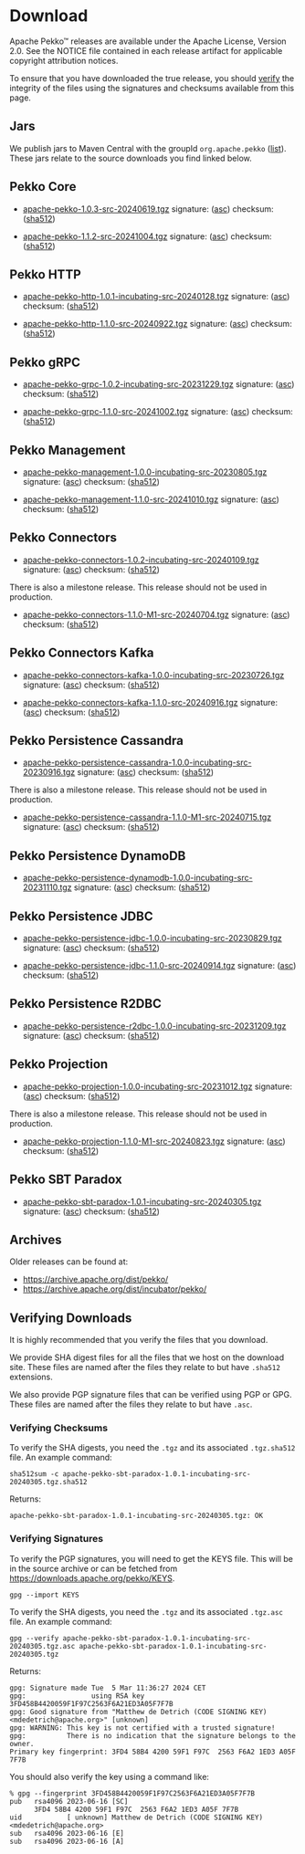# Download

Apache Pekko™ releases are available under the Apache License, Version 2.0.
See the NOTICE file contained in each release artifact for applicable copyright attribution notices.

To ensure that you have downloaded the true release, you should [verify](#verifying-downloads) the integrity of the
files using the signatures and checksums available from this page.

## Jars

We publish jars to Maven Central with the groupId `org.apache.pekko` ([list](https://mvnrepository.com/artifact/org.apache.pekko)).
These jars relate to the source downloads you find linked below.

## Pekko Core

* [apache-pekko-1.0.3-src-20240619.tgz](https://www.apache.org/dyn/closer.lua/pekko/1.0.3/apache-pekko-1.0.3-src-20240619.tgz) signature: ([asc](https://downloads.apache.org/pekko/1.0.3/apache-pekko-1.0.3-src-20240619.tgz.asc)) checksum: ([sha512](https://downloads.apache.org/pekko/1.0.3/apache-pekko-1.0.3-src-20240619.tgz.sha512))

* [apache-pekko-1.1.2-src-20241004.tgz](https://www.apache.org/dyn/closer.lua/pekko/1.1.2/apache-pekko-1.1.2-src-20241004.tgz) signature: ([asc](https://downloads.apache.org/pekko/1.1.2/apache-pekko-1.1.2-src-20241004.tgz.asc)) checksum: ([sha512](https://downloads.apache.org/pekko/1.1.2/apache-pekko-1.1.2-src-20241004.tgz.sha512))

## Pekko HTTP

* [apache-pekko-http-1.0.1-incubating-src-20240128.tgz](https://www.apache.org/dyn/closer.lua/incubator/pekko/HTTP-1.0.1/apache-pekko-http-1.0.1-incubating-src-20240128.tgz) signature: ([asc](https://downloads.apache.org/incubator/pekko/HTTP-1.0.1/apache-pekko-http-1.0.1-incubating-src-20240128.tgz.asc)) checksum: ([sha512](https://downloads.apache.org/incubator/pekko/HTTP-1.0.1/apache-pekko-http-1.0.1-incubating-src-20240128.tgz.sha512))

* [apache-pekko-http-1.1.0-src-20240922.tgz](https://www.apache.org/dyn/closer.lua/pekko/HTTP-1.1.0/apache-pekko-http-1.1.0-src-20240922.tgz) signature: ([asc](https://downloads.apache.org/pekko/HTTP-1.1.0/apache-pekko-http-1.1.0-src-20240922.tgz.asc)) checksum: ([sha512](https://downloads.apache.org/pekko/HTTP-1.1.0/apache-pekko-http-1.1.0-src-20240922.tgz.sha512))

## Pekko gRPC

* [apache-pekko-grpc-1.0.2-incubating-src-20231229.tgz](https://www.apache.org/dyn/closer.lua/incubator/pekko/GRPC-1.0.2/apache-pekko-grpc-1.0.2-incubating-src-20231229.tgz) signature: ([asc](https://downloads.apache.org/incubator/pekko/GRPC-1.0.2/apache-pekko-grpc-1.0.2-incubating-src-20231229.tgz.asc)) checksum: ([sha512](https://downloads.apache.org/incubator/pekko/GRPC-1.0.2/apache-pekko-grpc-1.0.2-incubating-src-20231229.tgz.sha512))

* [apache-pekko-grpc-1.1.0-src-20241002.tgz](https://www.apache.org/dyn/closer.lua/pekko/GRPC-1.1.0/apache-pekko-grpc-1.1.0-src-20241002.tgz) signature: ([asc](https://downloads.apache.org/pekko/GRPC-1.1.0/apache-pekko-grpc-1.1.0-src-20241002.tgz.asc)) checksum: ([sha512](https://downloads.apache.org/pekko/GRPC-1.1.0/apache-pekko-grpc-1.1.0-src-20241002.tgz.sha512))

## Pekko Management

* [apache-pekko-management-1.0.0-incubating-src-20230805.tgz](https://www.apache.org/dyn/closer.lua/incubator/pekko/MANAGEMENT-1.0.0/apache-pekko-management-1.0.0-incubating-src-20230805.tgz) signature: ([asc](https://downloads.apache.org/incubator/pekko/MANAGEMENT-1.0.0/apache-pekko-management-1.0.0-incubating-src-20230805.tgz.asc)) checksum: ([sha512](https://downloads.apache.org/incubator/pekko/MANAGEMENT-1.0.0/apache-pekko-management-1.0.0-incubating-src-20230805.tgz.sha512))

* [apache-pekko-management-1.1.0-src-20241010.tgz](https://www.apache.org/dyn/closer.lua/pekko/MANAGEMENT-1.1.0/apache-pekko-management-1.1.0-src-20241010.tgz) signature: ([asc](https://downloads.apache.org/pekko/MANAGEMENT-1.1.0/apache-pekko-management-1.1.0-src-20241010.tgz.asc)) checksum: ([sha512](https://downloads.apache.org/pekko/MANAGEMENT-1.1.0/apache-pekko-management-1.1.0-src-20241010.tgz.sha512))

## Pekko Connectors

* [apache-pekko-connectors-1.0.2-incubating-src-20240109.tgz](https://www.apache.org/dyn/closer.lua/incubator/pekko/CONNECTORS-1.0.2/apache-pekko-connectors-1.0.2-incubating-src-20240109.tgz) signature: ([asc](https://downloads.apache.org/incubator/pekko/CONNECTORS-1.0.2/apache-pekko-connectors-1.0.2-incubating-src-20240109.tgz.asc)) checksum: ([sha512](https://downloads.apache.org/incubator/pekko/CONNECTORS-1.0.2/apache-pekko-connectors-1.0.2-incubating-src-20240109.tgz.sha512))

There is also a milestone release. This release should not be used in production.

* [apache-pekko-connectors-1.1.0-M1-src-20240704.tgz](https://www.apache.org/dyn/closer.lua/pekko/CONNECTORS-1.1.0-M1/apache-pekko-connectors-1.1.0-M1-src-20240704.tgz) signature: ([asc](https://downloads.apache.org/pekko/CONNECTORS-1.1.0-M1/apache-pekko-connectors-1.1.0-M1-src-20240704.tgz.asc)) checksum: ([sha512](https://downloads.apache.org/pekko/CONNECTORS-1.1.0-M1/apache-pekko-connectors-1.1.0-M1-src-20240704.tgz.sha512))

## Pekko Connectors Kafka

* [apache-pekko-connectors-kafka-1.0.0-incubating-src-20230726.tgz](https://www.apache.org/dyn/closer.lua/incubator/pekko/CONNECTORS-KAFKA-1.0.0/apache-pekko-connectors-kafka-1.0.0-incubating-src-20230726.tgz) signature: ([asc](https://downloads.apache.org/incubator/pekko/CONNECTORS-KAFKA-1.0.0/apache-pekko-connectors-kafka-1.0.0-incubating-src-20230726.tgz.asc)) checksum: ([sha512](https://downloads.apache.org/incubator/pekko/CONNECTORS-KAFKA-1.0.0/apache-pekko-connectors-kafka-1.0.0-incubating-src-20230726.tgz.sha512))

* [apache-pekko-connectors-kafka-1.1.0-src-20240916.tgz](https://www.apache.org/dyn/closer.lua/pekko/CONNECTORS-KAFKA-1.1.0/apache-pekko-connectors-kafka-1.1.0-src-20240916.tgz) signature: ([asc](https://downloads.apache.org/pekko/CONNECTORS-KAFKA-1.1.0/apache-pekko-connectors-kafka-1.1.0-src-20240916.tgz.asc)) checksum: ([sha512](https://downloads.apache.org/pekko/CONNECTORS-KAFKA-1.1.0/apache-pekko-connectors-kafka-1.1.0-src-20240916.tgz.sha512))

## Pekko Persistence Cassandra

* [apache-pekko-persistence-cassandra-1.0.0-incubating-src-20230916.tgz](https://www.apache.org/dyn/closer.lua/incubator/pekko/PERSISTENCE_CASSANDRA-1.0.0/apache-pekko-persistence-cassandra-1.0.0-incubating-src-20230916.tgz) signature: ([asc](https://downloads.apache.org/incubator/pekko/PERSISTENCE_CASSANDRA-1.0.0/apache-pekko-persistence-cassandra-1.0.0-incubating-src-20230916.tgz.asc)) checksum: ([sha512](https://downloads.apache.org/incubator/pekko/PERSISTENCE_CASSANDRA-1.0.0/apache-pekko-persistence-cassandra-1.0.0-incubating-src-20230916.tgz.sha512))

There is also a milestone release. This release should not be used in production.

* [apache-pekko-persistence-cassandra-1.1.0-M1-src-20240715.tgz](https://www.apache.org/dyn/closer.lua/pekko/PERSISTENCE-CASSANDRA-1.1.0-M1/apache-pekko-persistence-cassandra-1.1.0-M1-src-20240715.tgz) signature: ([asc](https://downloads.apache.org/pekko/PERSISTENCE-CASSANDRA-1.1.0-M1/apache-pekko-persistence-cassandra-1.1.0-M1-src-20240715.tgz.asc)) checksum: ([sha512](https://downloads.apache.org/pekko/PERSISTENCE-CASSANDRA-1.1.0-M1/apache-pekko-persistence-cassandra-1.1.0-M1-src-20240715.tgz.sha512))

## Pekko Persistence DynamoDB

* [apache-pekko-persistence-dynamodb-1.0.0-incubating-src-20231110.tgz](https://www.apache.org/dyn/closer.lua/incubator/pekko/PERSISTENCE-DYNAMODB-1.0.0/apache-pekko-persistence-dynamodb-1.0.0-incubating-src-20231110.tgz) signature: ([asc](https://downloads.apache.org/incubator/pekko/PERSISTENCE-DYNAMODB-1.0.0/apache-pekko-persistence-dynamodb-1.0.0-incubating-src-20231110.tgz.asc)) checksum: ([sha512](https://downloads.apache.org/incubator/pekko/PERSISTENCE-DYNAMODB-1.0.0/apache-pekko-persistence-dynamodb-1.0.0-incubating-src-20231110.tgz.sha512))

## Pekko Persistence JDBC

* [apache-pekko-persistence-jdbc-1.0.0-incubating-src-20230829.tgz](https://www.apache.org/dyn/closer.lua/incubator/pekko/PERSISTENCE-JDBC-1.0.0/apache-pekko-persistence-jdbc-1.0.0-incubating-src-20230829.tgz) signature: ([asc](https://downloads.apache.org/incubator/pekko/PERSISTENCE-JDBC-1.0.0/apache-pekko-persistence-jdbc-1.0.0-incubating-src-20230829.tgz.asc)) checksum: ([sha512](https://downloads.apache.org/incubator/pekko/PERSISTENCE-JDBC-1.0.0/apache-pekko-persistence-jdbc-1.0.0-incubating-src-20230829.tgz.sha512))

* [apache-pekko-persistence-jdbc-1.1.0-src-20240914.tgz](https://www.apache.org/dyn/closer.lua/pekko/PERSISTENCE-JDBC-1.1.0/apache-pekko-persistence-jdbc-1.1.0-src-20240914.tgz) signature: ([asc](https://downloads.apache.org/pekko/PERSISTENCE-JDBC-1.1.0/apache-pekko-persistence-jdbc-1.1.0-src-20240914.tgz.asc)) checksum: ([sha512](https://downloads.apache.org/pekko/PERSISTENCE-JDBC-1.1.0/apache-pekko-persistence-jdbc-1.1.0-src-20240914.tgz.sha512))

## Pekko Persistence R2DBC

* [apache-pekko-persistence-r2dbc-1.0.0-incubating-src-20231209.tgz](https://www.apache.org/dyn/closer.lua/incubator/pekko/PERSISTENCE-R2DBC-1.0.0/apache-pekko-persistence-r2dbc-1.0.0-incubating-src-20231209.tgz) signature: ([asc](https://downloads.apache.org/incubator/pekko/PERSISTENCE-R2DBC-1.0.0/apache-pekko-persistence-r2dbc-1.0.0-incubating-src-20231209.tgz.asc)) checksum: ([sha512](https://downloads.apache.org/incubator/pekko/PERSISTENCE-R2DBC-1.0.0/apache-pekko-persistence-r2dbc-1.0.0-incubating-src-20231209.tgz.sha512))

## Pekko Projection

* [apache-pekko-projection-1.0.0-incubating-src-20231012.tgz](https://www.apache.org/dyn/closer.lua/incubator/pekko/PROJECTION-1.0.0/apache-pekko-projection-1.0.0-incubating-src-20231012.tgz) signature: ([asc](https://downloads.apache.org/incubator/pekko/PROJECTION-1.0.0/apache-pekko-projection-1.0.0-incubating-src-20231012.tgz.asc)) checksum: ([sha512](https://downloads.apache.org/incubator/pekko/PROJECTION-1.0.0/apache-pekko-projection-1.0.0-incubating-src-20231012.tgz.sha512))

There is also a milestone release. This release should not be used in production.

* [apache-pekko-projection-1.1.0-M1-src-20240823.tgz](https://www.apache.org/dyn/closer.lua/pekko/PROJECTION-1.1.0-M1/apache-pekko-projection-1.1.0-M1-src-20240823.tgz) signature: ([asc](https://downloads.apache.org/pekko/PROJECTION-1.1.0-M1/apache-pekko-projection-1.1.0-M1-src-20240823.tgz.asc)) checksum: ([sha512](https://downloads.apache.org/pekko/PROJECTION-1.1.0-M1/apache-pekko-projection-1.1.0-M1-src-20240823.tgz.sha512))

## Pekko SBT Paradox

* [apache-pekko-sbt-paradox-1.0.1-incubating-src-20240305.tgz](https://www.apache.org/dyn/closer.lua/incubator/pekko/SBT-PARADOX-1.0.1/apache-pekko-sbt-paradox-1.0.1-incubating-src-20240305.tgz) signature: ([asc](https://downloads.apache.org/incubator/pekko/SBT-PARADOX-1.0.1/apache-pekko-sbt-paradox-1.0.1-incubating-src-20240305.tgz.asc)) checksum: ([sha512](https://downloads.apache.org/incubator/pekko/SBT-PARADOX-1.0.1/apache-pekko-sbt-paradox-1.0.1-incubating-src-20240305.tgz.sha512))

## Archives

Older releases can be found at:

* https://archive.apache.org/dist/pekko/
* https://archive.apache.org/dist/incubator/pekko/

## Verifying Downloads

It is highly recommended that you verify the files that you download.

We provide SHA digest files for all the files that we host on the download site. These files 
are named after the files they relate to but have `.sha512` extensions.

We also provide PGP signature files that can be verified using PGP or GPG. These files
are named after the files they relate to but have `.asc`.

### Verifying Checksums

To verify the SHA digests, you need the `.tgz` and its associated `.tgz.sha512` file. An example command:
```
sha512sum -c apache-pekko-sbt-paradox-1.0.1-incubating-src-20240305.tgz.sha512
```

Returns:
```
apache-pekko-sbt-paradox-1.0.1-incubating-src-20240305.tgz: OK
```
### Verifying Signatures

To verify the PGP signatures, you will need to get the KEYS file. This will be in the source archive
or can be fetched from https://downloads.apache.org/pekko/KEYS.

```
gpg --import KEYS
```

To verify the SHA digests, you need the `.tgz` and its associated `.tgz.asc` file. An example command:
```
gpg --verify apache-pekko-sbt-paradox-1.0.1-incubating-src-20240305.tgz.asc apache-pekko-sbt-paradox-1.0.1-incubating-src-20240305.tgz
```

Returns:
```
gpg: Signature made Tue  5 Mar 11:36:27 2024 CET
gpg:                using RSA key 3FD458B4420059F1F97C2563F6A21ED3A05F7F7B
gpg: Good signature from "Matthew de Detrich (CODE SIGNING KEY) <mdedetrich@apache.org>" [unknown]
gpg: WARNING: This key is not certified with a trusted signature!
gpg:          There is no indication that the signature belongs to the owner.
Primary key fingerprint: 3FD4 58B4 4200 59F1 F97C  2563 F6A2 1ED3 A05F 7F7B
```
You should also verify the key using a command like:

```
% gpg --fingerprint 3FD458B4420059F1F97C2563F6A21ED3A05F7F7B
pub   rsa4096 2023-06-16 [SC]
      3FD4 58B4 4200 59F1 F97C  2563 F6A2 1ED3 A05F 7F7B
uid           [ unknown] Matthew de Detrich (CODE SIGNING KEY) <mdedetrich@apache.org>
sub   rsa4096 2023-06-16 [E]
sub   rsa4096 2023-06-16 [A]
```
